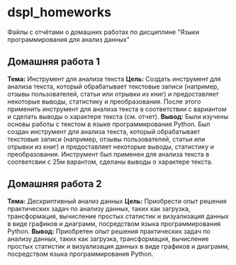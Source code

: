 # dspl_homeworks
Файлы с отчётами о домашних работах по дисциплине "Языки программирования для анализ данных"

## Домашняя работа 1
**Тема:** Инструмент для анализа текста
**Цель:** Создать инструмент для анализа текста, который обрабатывает текстовые записи (например, отзывы пользователей, статьи или отрывки из книг) и предоставляет некоторые выводы, статистику и преобразования. После этого применить инструмент для анализа текста в соответствии с вариантом и сделать выводы о характере текста (см. отчет).
**Вывод:** Были изучены основы работы с текстом в языке программирования Python. Был создан инструмент для анализа текста, который обрабатывает текстовые записи (например, отзывы пользователей, статьи или отрывки из книг) и предоставляет некоторые выводы, статистику и преобразования. Инструмент был применен для анализа текста в соответсвии с 25м варантом, сделаны выводы о характере текста.

## Домашняя работа 2
**Тема:** Дескриптивный анализ данных
**Цель:** Приобрести опыт решения практических задач по анализу данных, таких как загрузка, трансформация, вычисление простых статистик и визуализация данных в виде графиков и диаграмм, посредством языка программирования Python.
**Вывод:** Приобретен опыт решения практических задач по анализу данных, таких как загрузка, трансформация, вычисление простых статистик и визуализация данных в виде графиков и диаграмм, посредством языка программирования Python.
